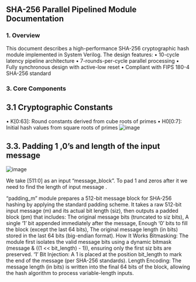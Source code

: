 ## SHA-256 Parallel Pipelined Module Documentation
### 1. Overview
This document describes a high-performance SHA-256 cryptographic hash module implemented in System Verilog. The design features:
•	10-cycle latency pipeline architecture
•	7-rounds-per-cycle parallel processing
•	Fully synchronous design with active-low reset
•	Compliant with FIPS 180-4 SHA-256 standard
### 3. Core Components

## 3.1 Cryptographic Constants
•	K[0:63]: Round constants derived from cube roots of primes
•	H0[0:7]: Initial hash values from square roots of primes
![image](https://github.com/user-attachments/assets/04800c1e-c8a4-453a-b2ad-2378bc20c68e)


## 3.3. Padding 1 ,0’s and length of the input message 

 ![image](https://github.com/user-attachments/assets/2a3526ef-766c-4629-9830-f065b6f765f5)


We take [511:0] as an input  “message_block”. To pad 1 and zeros after it we need to find the length of input message . 

“padding_m” module prepares a 512-bit message block for SHA-256 hashing by applying the standard padding scheme. It takes a raw 512-bit input message (m) and its actual bit length (siz), then outputs a padded block (pm) that includes:
	The original message bits (truncated to siz bits),
	A single ‘1’ bit appended immediately after the message,
	Enough ‘0’ bits to fill the block (except the last 64 bits),
	The original message length (in bits) stored in the last 64 bits (big-endian format).
How It Works
	Bitmasking: The module first isolates the valid message bits using a dynamic bitmask (message & ((1 << bit_length) - 1)), ensuring only the first siz bits are preserved.
	‘1’ Bit Injection: A 1 is placed at the position bit_length to mark the end of the message (per SHA-256 standards).
	Length Encoding: The message length (in bits) is written into the final 64 bits of the block, allowing the hash algorithm to process variable-length inputs.

 			
 	 		
 		
 			
